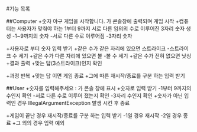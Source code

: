 #기능 목록

##Computer
+숫자 야구 게임을 시작합니다. 가 콘솔창에 출력되며 게임 시작
+컴퓨터는 사용자가 맞춰야 하는 1부터 9까지 서로 다른 임의의 수로 이루어진 3자리 숫자 생성
-1~9까지의 숫자
-서로 다른 수로 이루어짐
-3자리 숫자

+사용자로 부터 숫자 입력 받기
+같은 수가 같은 자리에 있으면 스트라이크
-스트라이크 수 세기
+같은 수가 다른 자리에 있으면 볼
-볼 수 세기
+같은 수가 전혀 없으면 낫싱
+결과 출력
+맞는 답(3스트라이크)인지 확인

+과정 반복
+맞는 답 이면 게임 종료
+그에 따른 재시작/종료를 구분 하는 입력 받기


##User
+숫자를 입력해주세요 : 가 콘솔 창에 표시
+숫자로 입력 받기
-1부터 9까지의 수인지 확인
-서로 다른 수로 이루어 졌는지 확인
-3자리 수인지 확인
+숫자가 아닌 입력인 경우 IllegalArgumentException 발생 시킨 후 종료

+게임이 끝난 경우 재시작/종료를 구분 하는 입력 받기
-1일 경우 재시작
-2일 경우 종료
+그 외의 경우 입력 예외

